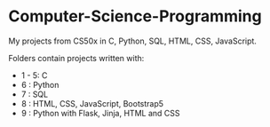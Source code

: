 # Computer-Science-Programming
My projects from CS50x in C, Python, SQL, HTML, CSS, JavaScript.

Folders contain projects written with:

<ul>
  <li>1 - 5: C</li>
  <li>6    : Python</li>
  <li>7    : SQL</li>
  <li>8    : HTML, CSS, JavaScript, Bootstrap5</li>
  <li>9    : Python with Flask, Jinja, HTML and CSS</li>
</ul>




